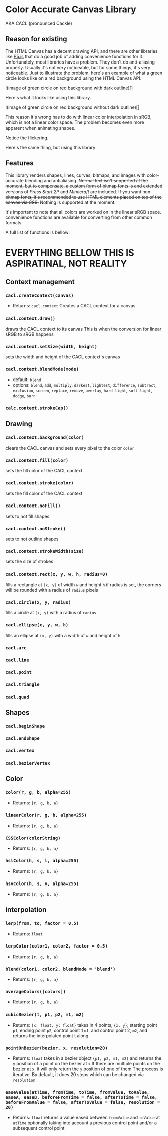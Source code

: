 # Color Accurate Canvas Library
AKA CACL (pronounced Cackle)

## Reason for existing
The HTML Canvas has a decent drawing API, and there are other libraries like [P5.js](https://p5js.org/) that do a good job of adding convenience functions for it. Unfortunately, most libraries have a problem. They don't do anti-aliasing properly. Usually it's not very noticeable, but for some things, it's very noticeable. Just to illustrate the problem, here's an example of what a green circle looks like on a red background using the HTML Canvas API.

!(image of green circle on red background with dark outline)[]

Here's what it looks like using this library.

!(image of green circle on red background without dark outline)[]

This reason it's wrong has to do with linear color interpolation in sRGB, which is not a linear color space. The problem becomes even more apparent when animating shapes.

<Gif>

Notice the flickering.

Here's the same thing, but using this library:

<Gif>

## Features
This library renders shapes, lines, curves, bitmaps, and images with color-accurate blending and antialiasing. ~~Normal text isn't supported at the moment, but to compensate, a custom form of bitmap fonts is and extended versions of *Press Start 2P* and *Minecraft* are included. If you want non-bitmap fonts, it's recommended to use HTML elements placed on top of the canvas via CSS.~~ Nothing is supported at the moment.

It's important to note that all colors are worked on in the linear sRGB space. convenience functions are available for converting from other common formats.

A full list of functions is bellow:

# EVERYTHING BELLOW THIS IS ASPIRATINAL, NOT REALITY

## Context management

### `cacl.createContext(canvas)`
- Returns: `cacl.context`
Creates a CACL context for a canvas

### `cacl.context.draw()`
draws the CACL context to its canvas
This is when the conversion for linear sRGB to sRGB happens

### `cacl.context.setSize(width, height)`
sets the width and height of the CACL context's canvas

### `cacl.context.blendMode(mode)`
- default: `blend`
- options: `blend`, `add`, `multiply`, `darkest`, `lightest`, `difference`, `subtract`, `exclusion`, `screen`, `replace`, `remove`, `overlay`, `hard light`, `soft light`, `dodge`, `burn`

### `calc.context.strokeCap()`

## Drawing

### `cacl.context.background(color)`
clears the CACL canvas and sets every pixel to the color `color`

### `cacl.context.fill(color)`
sets the fill color of the CACL context

### `cacl.context.stroke(color)`
sets the fill color of the CACL context

### `cacl.context.noFill()`
sets to not fill shapes

### `cacl.context.noStroke()`
sets to not outline shapes

### `cacl.context.strokeWidth(size)`
sets the size of strokes

### `cacl.context.rect(x, y, w, h, radius=0)`
fills a rectangle at `(x, y)` of width `w` and height `h`
if radius is set, the corners will be rounded with a radius of `radius` pixels

### `cacl.circle(x, y, radius)`
fills a circle at `(x, y)` with a radius of `radius`

### `cacl.ellipse(x, y, w, h)`
fills an ellipse at `(x, y)` with a width of `w` and height of `h`

### `cacl.arc`

### `cacl.line`

### `cacl.point`

### `cacl.triangle`

### `cacl.quad`

## Shapes

### `cacl.beginShape`

### `cacl.endShape`

### `cacl.vertex`

### `cacl.bezierVertex`

## Color

### `color(r, g, b, alpha=255)`
- Returns: `{r, g, b, a}`

### `linearColor(r, g, b, alpha=255)`
- Returns: `{r, g, b, a}`

### `CSSColor(colorString)`
- Returns: `{r, g, b, a}`

### `hslColor(h, s, l, alpha=255)`
- Returns: `{r, g, b, a}`

### `hsvColor(h, s, v, alpha=255)`
- Returns: `{r, g, b, a}`

## interpolation

### `lerp(from, to, factor = 0.5)`
- Returns: `float`

### `lerpColor(color1, color2, factor = 0.5)`
- Returns: `{r, g, b, a}`

### `blend(color1, color2, blendMode = 'blend')`
- Returns: `{r, g, b, a}`

### `averageColors([colors])`
- Returns: `{r, g, b, a}`

### `cubicBezier(t, p1, p2, m1, m2)`
- Returns: `{x: float, y: float}`
takes in 4 points, `{x, y}`; starting point `p1`, ending point `p2`, control point 1 `m1`, and control point 2, `m2`, and returns the interpolated point t along.

### `pointOnBezier(bezier, x, resolution=20)`
- Returns: `float`
takes in a bezier object `{p1, p2, m1, m2}` and returns the `y` position of a point on the bezier at `x`
If there are multiple points on the bezier at `x`, it will only return the `y` position of one of them
The process is iterative. By default, it does 20 steps which can be changed via `resolution`

### `easeValue(atTime, fromTime, toTime, fromValue, toValue, easeA, easeB, beforeFromTime = false, afterToTime = false, beforeFromValue = false, afterToValue = false, resolution = 20)`
- Returns: `float`
returns a value eased between `fromValue` and `toValue` at `atTime` optionally taking into account a previous control point and/or a subsequent control point
